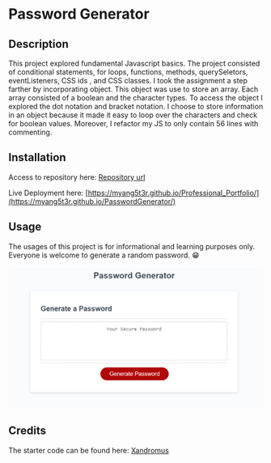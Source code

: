 # Password Generator 

## Description

This project explored fundamental Javascript basics. The project consisted of conditional statements, for loops, functions, methods, querySeletors, eventListeners, CSS ids , and CSS classes. I took the assignment a step farther by incorporating object. This object was use to store an array. Each array consisted of a boolean and the character types. To access the object I explored the dot notation and bracket notation. I choose to store information in an object because it made it easy to loop over the characters and check for boolean values. Moreover, I refactor my JS to only contain 56 lines with commenting.

## Installation

Access to repository here:
[Repository url](https://github.com/myang5t3r/PasswordGenerator)

Live Deployment here:
[https://myang5t3r.github.io/Professional_Portfolio/](https://myang5t3r.github.io/PasswordGenerator/)

## Usage
The usages of this project is for informational and learning purposes only. <br>
Everyone is welcome to generate a random password. 😁 
<br>
<br>
![Webpage snapshot](./assets/images/site_img.PNG)

## Credits

The starter code can be found here: [Xandromus](https://github.com/coding-boot-camp/friendly-parakeet)
